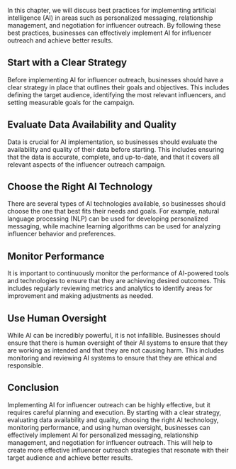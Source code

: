
In this chapter, we will discuss best practices for implementing artificial intelligence (AI) in areas such as personalized messaging, relationship management, and negotiation for influencer outreach. By following these best practices, businesses can effectively implement AI for influencer outreach and achieve better results.

Start with a Clear Strategy
---------------------------

Before implementing AI for influencer outreach, businesses should have a clear strategy in place that outlines their goals and objectives. This includes defining the target audience, identifying the most relevant influencers, and setting measurable goals for the campaign.

Evaluate Data Availability and Quality
--------------------------------------

Data is crucial for AI implementation, so businesses should evaluate the availability and quality of their data before starting. This includes ensuring that the data is accurate, complete, and up-to-date, and that it covers all relevant aspects of the influencer outreach campaign.

Choose the Right AI Technology
------------------------------

There are several types of AI technologies available, so businesses should choose the one that best fits their needs and goals. For example, natural language processing (NLP) can be used for developing personalized messaging, while machine learning algorithms can be used for analyzing influencer behavior and preferences.

Monitor Performance
-------------------

It is important to continuously monitor the performance of AI-powered tools and technologies to ensure that they are achieving desired outcomes. This includes regularly reviewing metrics and analytics to identify areas for improvement and making adjustments as needed.

Use Human Oversight
-------------------

While AI can be incredibly powerful, it is not infallible. Businesses should ensure that there is human oversight of their AI systems to ensure that they are working as intended and that they are not causing harm. This includes monitoring and reviewing AI systems to ensure that they are ethical and responsible.

Conclusion
----------

Implementing AI for influencer outreach can be highly effective, but it requires careful planning and execution. By starting with a clear strategy, evaluating data availability and quality, choosing the right AI technology, monitoring performance, and using human oversight, businesses can effectively implement AI for personalized messaging, relationship management, and negotiation for influencer outreach. This will help to create more effective influencer outreach strategies that resonate with their target audience and achieve better results.
